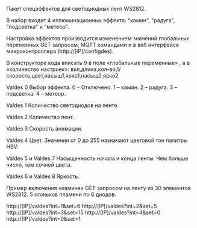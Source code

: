 Пакет спецэффектов для светодиодных лент WS2812.

В набор входит 4 иллюминационных эффекта: "камин", "радуга", "подсветка" и "метеор".

Настройка эффектов производится изменением значений глобальных переменных GET запросом, MQTT командами и в веб интерфейсе микроконтроллера (http://[IP]/configdes). 

В конструкторе кода вписать 9 в поле «глобальные переменные» , а в «количество настроек»: вкл,длина,кол-во,1/скорость,цвет,насыщ1,ярко1,насыщ2,ярко2

Valdes 0 Выбор эффекта. 0 – Отключено. 1 – камин. 2 – радуга. 3 – подсветка. 4 – метеор.

Valdes 1 Количество светодиодов на ленте.

Valdes 2 Количество лент.

Valdes 3 Скорость анимации.

Valdes 4 Цвет. Значения от 0 до 255 назначают цветовой тон палитры HSV.

Valdes 5 и Valdes 7 Насыщенность начала и конца ленты. Чем больше число, тем сочней цвета.

Valdes 6  и Valdes 8 Яркость.

Пример включения «камина» GET запросом на ленту из 30 элементов WS2812.
5 огоньков пламени по 6 диодов.

http://[IP]/valdes?int=1&set=6 
http://[IP]/valdes?int=2&set=5 
http://[IP]/valdes?int=3&set=15 
http://[IP]/valdes?int=4&set=0 
http://[IP]/valdes?int=0&set=1 
